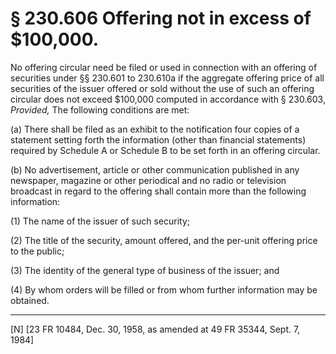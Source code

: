 # § 230.606   Offering not in excess of $100,000.

No offering circular need be filed or used in connection with an offering of securities under §§ 230.601 to 230.610a if the aggregate offering price of all securities of the issuer offered or sold without the use of such an offering circular does not exceed $100,000 computed in accordance with § 230.603, *Provided,* The following conditions are met:


(a) There shall be filed as an exhibit to the notification four copies of a statement setting forth the information (other than financial statements) required by Schedule A or Schedule B to be set forth in an offering circular.


(b) No advertisement, article or other communication published in any newspaper, magazine or other periodical and no radio or television broadcast in regard to the offering shall contain more than the following information: 


(1) The name of the issuer of such security; 


(2) The title of the security, amount offered, and the per-unit offering price to the public; 


(3) The identity of the general type of business of the issuer; and 


(4) By whom orders will be filled or from whom further information may be obtained. 



---

[N] [23 FR 10484, Dec. 30, 1958, as amended at 49 FR 35344, Sept. 7, 1984] 




